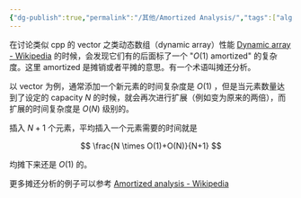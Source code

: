 ```yaml
---
{"dg-publish":true,"permalink":"/其他/Amortized Analysis/","tags":["algorithm"]}
---
```



在讨论类似 cpp 的 vector 之类动态数组（dynamic array）性能 [Dynamic array - Wikipedia](https://en.wikipedia.org/wiki/Dynamic_array#Performance) 的时候，会发现它们有的后面标了一个 "$O(1)$ amortized" 的复杂度。这里 amortized 是摊销或者平摊的意思。有一个术语叫摊还分析。

以 vector 为例，通常添加一个新元素的时间复杂度是 $O(1)$ ，但是当元素数量达到了设定的 capacity $N$ 的时候，就会再次进行扩展（例如变为原来的两倍），而扩展的时间复杂度是 $O(N)$ 级别的。

插入 $N+1$ 个元素，平均插入一个元素需要的时间就是

$$
\frac{N \times O(1)+O(N)}{N+1}
$$

均摊下来还是 $O(1)$ 的。

更多摊还分析的例子可以参考 [Amortized analysis - Wikipedia](https://en.wikipedia.org/wiki/Amortized_analysis)